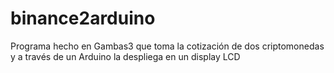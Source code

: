 # binance2arduino
Programa hecho en Gambas3 que toma la cotización de dos criptomonedas y a través de un Arduino la despliega en un display LCD

